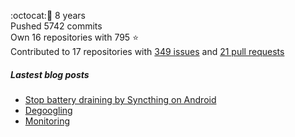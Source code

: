 :octocat::birthday: 8 years  
Pushed 5742 commits  
Own 16 repositories with 795 :star:  
Contributed to 17 repositories with [349 issues](https://github.com/issues?q=is%3Aissue+author%3Aeoli3n) and [21 pull requests](https://github.com/pulls?q=is%3Apr+author%3Aeoli3n+)

##### Lastest blog posts
- [Stop battery draining by Syncthing on Android](https://eoli3n.github.io/2021/12/29/syncthing-battery-draining.html)
- [Degoogling](https://eoli3n.github.io/2021/12/21/degoogling-android.html)
- [Monitoring](https://eoli3n.github.io/2021/12/10/monitoring.html)
